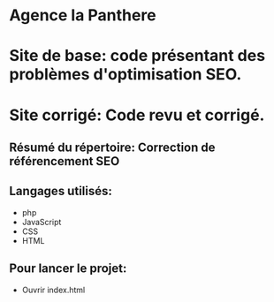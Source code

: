 # Agence la Panthere

# Site de base: code présentant des problèmes d'optimisation SEO.

# Site corrigé: Code revu et corrigé.

## Résumé du répertoire: Correction de référencement SEO

## Langages utilisés: 
  * php
  * JavaScript
  * CSS
  * HTML

## Pour lancer le projet:
  * Ouvrir index.html
